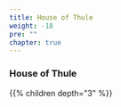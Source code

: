 ```yaml
---
title: House of Thule
weight: -18
pre: ""
chapter: true
---
```


### House of Thule

{{% children depth="3" %}}
